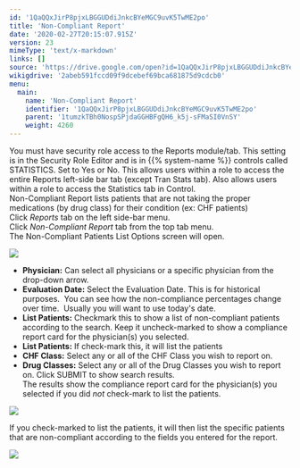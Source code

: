 ```yaml
---
id: '1QaQQxJirP8pjxLBGGUDdiJnkcBYeMGC9uvK5TwME2po'
title: 'Non-Compliant Report'
date: '2020-02-27T20:15:07.915Z'
version: 23
mimeType: 'text/x-markdown'
links: []
source: 'https://drive.google.com/open?id=1QaQQxJirP8pjxLBGGUDdiJnkcBYeMGC9uvK5TwME2po'
wikigdrive: '2abeb591fccd09f9dcebef69bca681875d9cdcb0'
menu:
  main:
    name: 'Non-Compliant Report'
    identifier: '1QaQQxJirP8pjxLBGGUDdiJnkcBYeMGC9uvK5TwME2po'
    parent: '1tumzkTBh0NospSPjdaGGHBFgQH6_k5j-sFMaSI0VnSY'
    weight: 4260
---
```

You must have security role access to the Reports module/tab. This setting is in the Security Role Editor and is in {{% system-name %}} controls called STATISTICS. Set to Yes or No. This allows users within a role to access the entire Reports left-side bar tab (except Tran Stats tab). Also allows users within a role to access the Statistics tab in Control.  
Non-Compliant Report lists patients that are not taking the proper medications (by drug class) for their condition (ex: CHF patients)  
Click *Reports* tab on the left side-bar menu.  
Click *Non-Compliant Report* tab from the top tab menu.  
The Non-Compliant Patients List Options screen will open.
  
![](../non-compliant-report.assets/10000000000001420000014FE648DA0C3D6C69FB.png)  

* <strong>Physician:</strong> Can select all physicians or a specific physician from the drop-down arrow.
* <strong>Evaluation Date:</strong> Select the Evaluation Date. This is for historical purposes.  You can see how the non-compliance percentages change over time.  Usually you will want to use today's date.
* <strong>List Patients:</strong> Checkmark this to show a list of non-compliant patients according to the search. Keep it uncheck-marked to show a compliance report card for the physician(s) you selected.
* <strong>List Patients:</strong> If check-mark this, it will list the patients
* <strong>CHF Class:</strong> Select any or all of the CHF Class you wish to report on.
* <strong>Drug Classes:</strong> Select any or all of the Drug Classes you wish to report on.
Click SUBMIT to show search results.  
The results show the compliance report card for the physician(s) you selected if you did *not* check-mark to list the patients.
  
![](../non-compliant-report.assets/100000000000017F000000CC68BED348A811D939.png)  

If you check-marked to list the patients, it will then list the specific patients that are non-compliant according to the fields you entered for the report.
  
![](../non-compliant-report.assets/1000000000000244000000473BDDC96D50C9747C.png)  


